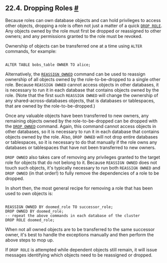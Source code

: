 ## 22.4. Dropping Roles [#](#ROLE-REMOVAL)

Because roles can own database objects and can hold privileges to access other objects, dropping a role is often not just a matter of a quick [`DROP ROLE`](sql-droprole "DROP ROLE"). Any objects owned by the role must first be dropped or reassigned to other owners; and any permissions granted to the role must be revoked.

Ownership of objects can be transferred one at a time using `ALTER` commands, for example:

```

ALTER TABLE bobs_table OWNER TO alice;
```

Alternatively, the [`REASSIGN OWNED`](sql-reassign-owned "REASSIGN OWNED") command can be used to reassign ownership of all objects owned by the role-to-be-dropped to a single other role. Because `REASSIGN OWNED` cannot access objects in other databases, it is necessary to run it in each database that contains objects owned by the role. (Note that the first such `REASSIGN OWNED` will change the ownership of any shared-across-databases objects, that is databases or tablespaces, that are owned by the role-to-be-dropped.)

Once any valuable objects have been transferred to new owners, any remaining objects owned by the role-to-be-dropped can be dropped with the [`DROP OWNED`](sql-drop-owned "DROP OWNED") command. Again, this command cannot access objects in other databases, so it is necessary to run it in each database that contains objects owned by the role. Also, `DROP OWNED` will not drop entire databases or tablespaces, so it is necessary to do that manually if the role owns any databases or tablespaces that have not been transferred to new owners.

`DROP OWNED` also takes care of removing any privileges granted to the target role for objects that do not belong to it. Because `REASSIGN OWNED` does not touch such objects, it's typically necessary to run both `REASSIGN OWNED` and `DROP OWNED` (in that order!) to fully remove the dependencies of a role to be dropped.

In short then, the most general recipe for removing a role that has been used to own objects is:

```

REASSIGN OWNED BY doomed_role TO successor_role;
DROP OWNED BY doomed_role;
-- repeat the above commands in each database of the cluster
DROP ROLE doomed_role;
```

When not all owned objects are to be transferred to the same successor owner, it's best to handle the exceptions manually and then perform the above steps to mop up.

If `DROP ROLE` is attempted while dependent objects still remain, it will issue messages identifying which objects need to be reassigned or dropped.